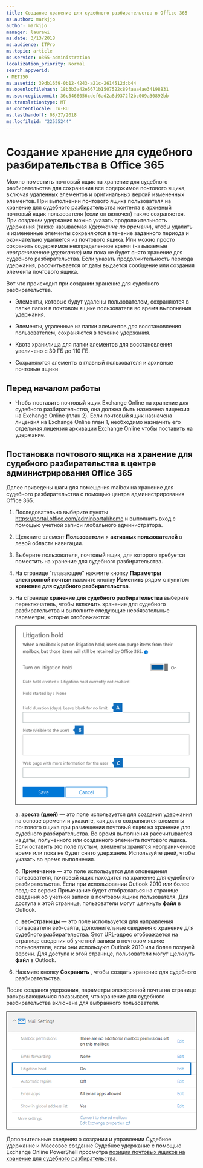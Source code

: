 ```yaml
---
title: Создание хранение для судебного разбирательства в Office 365
ms.author: markjjo
author: markjjo
manager: laurawi
ms.date: 3/13/2018
ms.audience: ITPro
ms.topic: article
ms.service: o365-administration
localization_priority: Normal
search.appverid:
- MET150
ms.assetid: 39db1659-0b12-4243-a21c-2614512dcb44
ms.openlocfilehash: 18b3b3a42e5671b1507522c89faaa4ae34198831
ms.sourcegitcommit: 36c5466056cdef6ad2a8d9372f2bc009a30892bb
ms.translationtype: MT
ms.contentlocale: ru-RU
ms.lasthandoff: 08/27/2018
ms.locfileid: "22535244"
---
```

# <a name="create-a-litigation-hold-in-office-365"></a>Создание хранение для судебного разбирательства в Office 365

Можно поместить почтовый ящик на хранение для судебного разбирательства для сохранения все содержимое почтового ящика, включая удаленных элементов и оригинальных версий измененных элементов. При выполнении почтового ящика пользователя на хранение для судебного разбирательства контента в архивный почтовый ящик пользователя (если он включен) также сохраняется. При создании удержания можно указать продолжительность удержания (также называемая *Удержание по времени*), чтобы удалить и измененные элементы сохраняются в течение заданного периода и окончательно удаляется из почтового ящика. Или можно просто сохранить содержимое неопределенное время (называемые *неограниченное удержание*) или пока не будет снято хранение для судебного разбирательства. Если указать продолжительность периода удержания, рассчитывается от даты выдается сообщение или создания элемента почтового ящика. 
  
Вот что происходит при создании хранение для судебного разбирательства.
  
- Элементы, которые будут удалены пользователем, сохраняются в папке папки в почтовом ящике пользователя во время выполнения удержания.
    
- Элементы, удаленные из папки элементов для восстановления пользователем, сохраняются в течение удержания.
    
- Квота хранилища для папки элементов для восстановления увеличено с 30 ГБ до 110 ГБ.
    
- Сохраняются элементы в главный пользователя и архивные почтовые ящики
    
## <a name="before-you-begin"></a>Перед началом работы

- Чтобы поставить почтовый ящик Exchange Online на хранение для судебного разбирательства, она должна быть назначена лицензия на Exchange Online (план 2). Если почтовый ящик назначена лицензия на Exchange Online план 1, необходимо назначить его отдельная лицензия архивации Exchange Online чтобы поставить на удержание.
    

## <a name="place-a-mailbox-on-litigation-hold-in-the-office-365-admin-center"></a>Постановка почтового ящика на хранение для судебного разбирательства в центре администрирования Office 365

Далее приведены шаги для помещения maibox на хранение для судебного разбирательства с помощью центра администрирования Office 365.

1. Последовательно выберите пункты https://portal.office.com/adminportal/home и выполнить вход с помощью учетной записи глобального администратора.
2. Щелкните элемент **Пользователи** > **активных пользователей** в левой области навигации.
3. Выберите пользователя, почтовый ящик, для которого требуется поместить на хранение для судебного разбирательства.
4. На странице "плавающее" нажмите кнопку **Параметры электронной почты**и нажмите кнопку **Изменить** рядом с пунктом **хранение для судебного разбирательства**.
5. На странице **хранение для судебного разбирательства** выберите переключатель, чтобы включить хранение для судебного разбирательства и выполните следующие необязательные параметры, которые отображаются:
 
    ![O365_LitigationHold1.PNG](media/O365-LitigationHold1.png)

    a. **ареста (дней)** — это поле используется для создания удержания на основе времени и укажите, как долго сохраняются элементы почтового ящика при размещении почтовый ящик на хранение для судебного разбирательства. Во время выполнения рассчитывается из даты, полученного или созданного элемента почтового ящика. Если оставить это поле пустым, элементы хранятся неограниченное время или пока не будет снято удержание. Используйте дней, чтобы указать во время выполнения.
    
    б. **Примечание** — это поле используется для оповещения пользователя, почтовый ящик находится на хранение для судебного разбирательства. Если при использовании Outlook 2010 или более поздняя версия Примечание будет отображаться на странице сведения об учетной записи в почтовом ящике пользователя. Для доступа к этой странице, пользователи могут щелкнуть **файл** в Outlook.
     
    c. **веб-страницы** — это поле используется для направления пользователя веб-сайта, Дополнительные сведения о хранение для судебного разбирательства. Этот URL-адрес отображается на странице сведения об учетной записи в почтовом ящике пользователя, если они используют Outlook 2010 или более поздней версии. Для доступа к этой странице, пользователи могут щелкнуть **файл** в Outlook.
 
6. Нажмите кнопку **Сохранить** , чтобы создать хранение для судебного разбирательства.

После создания удержания, параметры электронной почты на странице раскрывающимися показывает, что хранение для судебного разбирательства включена для выбранного пользователя.

![O365_LitigationHold2.PNG](media/O365-LitigationHold2.png)

Дополнительные сведения о создании и управлении Судебное удержание и Массовое создание Судебное удержание с помощью Exchange Online PowerShell просмотра [позиции почтовых ящиков на хранение для судебного разбирательства](https://docs.microsoft.com/office365/SecurityCompliance/place-a-mailbox-on-litigation-hold).
